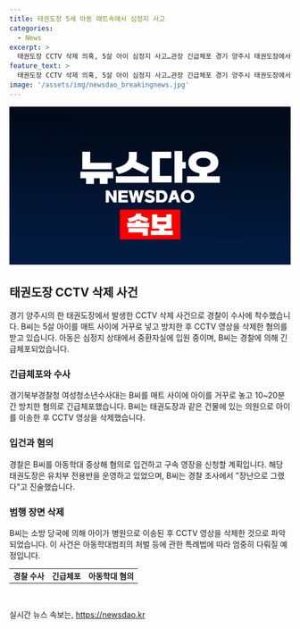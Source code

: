 ```yaml
---
title: 태권도장 5세 아동 매트속에서 심정지 사고
categories:
  - News
excerpt: >
  태권도장 CCTV 삭제 의혹, 5살 아이 심정지 사고…관장 긴급체포 경기 양주시 태권도장에서 5살 아이가 심정지 상태로 발견됐다. 관장은 CCTV 영상 삭제 의혹을 받으며 긴급체포됐는데, 아동은 중환자실에서 치료 중이다. 관장은 아이를 매트 사이에 거꾸로 넣고 방치한 것으로 밝혀졌으며, 경찰은 아동학대 중상해 혐의로 조사 중이다. 해당 태권도장은 유치부 전용반을 운영하고 있었으며, 이 사건으로 인해 커뮤니티에서는 분노와 안타김이 쏟아지고 있다.
feature_text: >
  태권도장 CCTV 삭제 의혹, 5살 아이 심정지 사고…관장 긴급체포 경기 양주시 태권도장에서 5살 아이가 심정지 상태로 발견됐다. 관장은 CCTV 영상 삭제 의혹을 받으며 긴급체포됐는데, 아동은 중환자실에서 치료 중이다. 관장은 아이를 매트 사이에 거꾸로 넣고 방치한 것으로 밝혀졌으며, 경찰은 아동학대 중상해 혐의로 조사 중이다. 해당 태권도장은 유치부 전용반을 운영하고 있었으며, 이 사건으로 인해 커뮤니티에서는 분노와 안타김이 쏟아지고 있다.
image: '/assets/img/newsdao_breakingnews.jpg'
---
```


<p><img src="/assets/img/newsdao_breakingnews.jpg" alt="cryptoinkorea 속보" /></p>

<h2 data-ke-size="size26">태권도장 CCTV 삭제 사건</h2>

<p data-ke-size="size16">경기 양주시의 한 태권도장에서 발생한 CCTV 삭제 사건으로 경찰이 수사에 착수했습니다. B씨는 5살 아이를 매트 사이에 거꾸로 넣고 방치한 후 CCTV 영상을 삭제한 혐의를 받고 있습니다. 아동은 심정지 상태에서 중환자실에 입원 중이며, B씨는 경찰에 의해 긴급체포되었습니다.</p>

<h3>긴급체포와 수사</h3>

<p data-ke-size="size16">경기북부경찰청 여성청소년수사대는 B씨를 매트 사이에 아이를 거꾸로 놓고 10~20분간 방치한 혐의로 긴급체포했습니다. B씨는 태권도장과 같은 건물에 있는 의원으로 아이를 이송한 후 CCTV 영상을 삭제했습니다.</p>

<h3>입건과 혐의</h3>

<p data-ke-size="size16">경찰은 B씨를 아동학대 중상해 혐의로 입건하고 구속 영장을 신청할 계획입니다. 해당 태권도장은 유치부 전용반을 운영하고 있었으며, B씨는 경찰 조사에서 "장난으로 그랬다"고 진술했습니다.</p>

<h3>범행 장면 삭제</h3>

<p data-ke-size="size16">B씨는 소방 당국에 의해 아이가 병원으로 이송된 후 CCTV 영상을 삭제한 것으로 파악되었습니다. 이 사건은 아동학대범죄의 처벌 등에 관한 특례법에 따라 엄중히 다뤄질 예정입니다.</p>

<table class="table-3">
    <tbody>
        <tr>
            <td style="text-align: center; height: 17px;"><b>경찰 수사</b></td>
            <td style="text-align: center; height: 17px;"><b>긴급체포</b></td>
            <td style="text-align: center; height: 17px;"><b>아동학대 혐의</b></td>
        </tr>
    </tbody>
</table>

<p data-ke-size="size16">&nbsp;</p>
실시간 뉴스 속보는, <a href="https://newsdao.kr" rel="dofollow">https://newsdao.kr</a>


